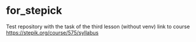 # for_stepick
Test repository with the task of the third lesson (without venv)
link to course https://stepik.org/course/575/syllabus